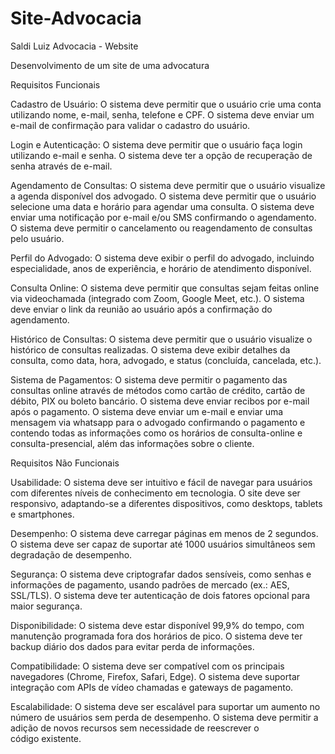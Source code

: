 # Site-Advocacia
Saldi Luiz Advocacia - Website

Desenvolvimento de um site de uma advocatura


Requisitos Funcionais

Cadastro de Usuário:
O sistema deve permitir que o usuário crie uma conta utilizando nome, e-mail, senha, telefone e CPF.
O sistema deve enviar um e-mail de confirmação para validar o cadastro do usuário.

Login e Autenticação:
O sistema deve permitir que o usuário faça login utilizando e-mail e senha.
O sistema deve ter a opção de recuperação de senha através de e-mail.

Agendamento de Consultas:
O sistema deve permitir que o usuário visualize a agenda disponível dos advogado.
O sistema deve permitir que o usuário selecione uma data e horário para agendar uma consulta.
O sistema deve enviar uma notificação por e-mail e/ou SMS confirmando o agendamento.
O sistema deve permitir o cancelamento ou reagendamento de consultas pelo usuário.

Perfil do Advogado:
O sistema deve exibir o perfil do advogado, incluindo especialidade, anos de experiência, e horário de atendimento disponível.

Consulta Online:
O sistema deve permitir que consultas sejam feitas online via videochamada (integrado com Zoom, Google Meet, etc.).
O sistema deve enviar o link da reunião ao usuário após a confirmação do agendamento.

Histórico de Consultas:
O sistema deve permitir que o usuário visualize o histórico de consultas realizadas.
O sistema deve exibir detalhes da consulta, como data, hora, advogado, e status (concluída, cancelada, etc.).

Sistema de Pagamentos:
O sistema deve permitir o pagamento das consultas online através de métodos como cartão de crédito, cartão de débito, PIX ou boleto bancário.
O sistema deve enviar recibos por e-mail após o pagamento.
O sistema deve enviar um e-mail e enviar uma mensagem via whatsapp para o advogado confirmando o pagamento e contendo todas as informações como os horários de consulta-online e consulta-presencial, além das informações sobre o cliente.


Requisitos Não Funcionais

Usabilidade:
O sistema deve ser intuitivo e fácil de navegar para usuários com diferentes níveis de conhecimento em tecnologia.
O site deve ser responsivo, adaptando-se a diferentes dispositivos, como desktops, tablets e smartphones.

Desempenho:
O sistema deve carregar páginas em menos de 2 segundos.
O sistema deve ser capaz de suportar até 1000 usuários simultâneos sem degradação de desempenho.

Segurança:
O sistema deve criptografar dados sensíveis, como senhas e informações de pagamento, usando padrões de mercado (ex.: AES, SSL/TLS).
O sistema deve ter autenticação de dois fatores opcional para maior segurança.

Disponibilidade:
O sistema deve estar disponível 99,9% do tempo, com manutenção programada fora dos horários de pico.
O sistema deve ter backup diário dos dados para evitar perda de informações.

Compatibilidade:
O sistema deve ser compatível com os principais navegadores (Chrome, Firefox, Safari, Edge).
O sistema deve suportar integração com APIs de vídeo chamadas e gateways de pagamento.

Escalabilidade:
O sistema deve ser escalável para suportar um aumento no número de usuários sem perda de desempenho.
O sistema deve permitir a adição de novos recursos sem necessidade de reescrever o código existente.
